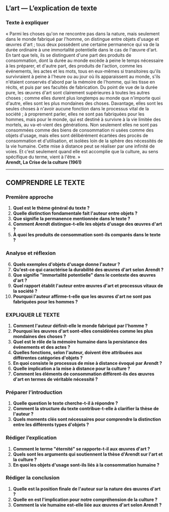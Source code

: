 ## L’art — L’explication de texte

### Texte à expliquer
« Parmi les choses qu'on ne rencontre pas dans la nature, mais seulement dans le monde fabriqué par l'homme, on distingue entre objets d'usage et œuvres d'art ; tous deux possèdent une certaine permanence qui va de la durée ordinaire à une immortalité potentielle dans le cas de l'œuvre d'art. En tant que tels, ils se distinguent d'une part des produits de consommation, dont la durée au monde excède à peine le temps nécessaire à les préparer, et d'autre part, des produits de l'action, comme les événements, les actes et les mots, tous en eux-mêmes si transitoires qu'ils survivraient à peine à l'heure ou au jour où ils apparaissent au monde, s'ils n'étaient conservés d'abord par la mémoire de l'homme, qui les tisse en récits, et puis par ses facultés de fabrication. Du point de vue de la durée pure, les œuvres d'art sont clairement supérieures à toutes les autres choses ; comme elles durent plus longtemps au monde que n'importe quoi d'autre, elles sont les plus mondaines des choses. Davantage, elles sont les seules choses à n'avoir aucune fonction dans le processus vital de la société ; à proprement parler, elles ne sont pas fabriquées pour les hommes, mais pour le monde, qui est destiné à survivre à la vie limitée des mortels, au va-et-vient des générations. Non seulement elles ne sont pas consommées comme des biens de consommation ni usées comme des objets d'usage, mais elles sont délibérément écartées des procès de consommation et d'utilisation, et isolées loin de la sphère des nécessités de la vie humaine. Cette mise à distance peut se réaliser par une infinité de voies. Et c'est seulement quand elle est accomplie que la culture, au sens spécifique du terme, vient à l'être. »  
**Arendt, La Crise de la culture (1961)**

---

## COMPRENDRE LE TEXTE

### Première approche

1. **Quel est le thème général du texte ?**  
2. **Quelle distinction fondamentale fait l'auteur entre objets ?**  
3. **Que signifie la permanence mentionnée dans le texte ?**  
4. **Comment Arendt distingue-t-elle les objets d'usage des œuvres d'art ?**  
5. **À quoi les produits de consommation sont-ils comparés dans le texte ?**  

### Analyse et réflexion

6. **Quels exemples d'objets d'usage donne l'auteur ?**  
7. **Qu'est-ce qui caractérise la durabilité des œuvres d'art selon Arendt ?**  
8. **Que signifie "immortalité potentielle" dans le contexte des œuvres d'art ?**  
9. **Quel rapport établit l'auteur entre œuvres d'art et processus vitaux de la société ?**  
10. **Pourquoi l'auteur affirme-t-elle que les œuvres d'art ne sont pas fabriquées pour les hommes ?**  

### EXPLIQUER LE TEXTE

1. **Comment l'auteur définit-elle le monde fabriqué par l'homme ?**  
2. **Pourquoi les œuvres d'art sont-elles considérées comme les plus mondaines des choses ?**  
3. **Quel est le rôle de la mémoire humaine dans la persistance des événements et des actes ?**  
4. **Quelles fonctions, selon l'auteur, doivent être attribuées aux différentes catégories d'objets ?**  
5. **En quoi consiste le processus de mise à distance évoqué par Arendt ?**  
6. **Quelle implication a la mise à distance pour la culture ?**  
7. **Comment les éléments de consommation diffèrent-ils des œuvres d'art en termes de véritable nécessité ?**

### Préparer l’introduction

1. **Quelle question le texte cherche-t-il à répondre ?**  
2. **Comment la structure du texte contribue-t-elle à clarifier la thèse de l'auteur ?**  
3. **Quels moments clés sont nécessaires pour comprendre la distinction entre les différents types d'objets ?**

### Rédiger l’explication

1. **Comment le terme "éternité" se rapporte-t-il aux œuvres d'art ?**  
2. **Quels sont les arguments qui soutiennent la thèse d'Arendt sur l'art et la culture ?**  
3. **En quoi les objets d'usage sont-ils liés à la consommation humaine ?**  

### Rédiger la conclusion

1. **Quelle est la position finale de l'auteur sur la nature des œuvres d'art ?**  
2. **Quelle en est l'implication pour notre compréhension de la culture ?**  
3. **Comment la vie humaine est-elle liée aux œuvres d'art selon Arendt ?**  
